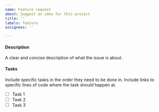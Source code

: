 ```yaml
---
name: Feature request
about: Suggest an idea for this project
title: ''
labels: feature
assignees: ''

---
```


#### Description
A clear and concise description of what the issue is about.

#### Tasks
Include specific tasks in the order they need to be done in. Include links to specific lines of code where the task should happen at.
- [ ] Task 1
- [ ] Task 2
- [ ] Task 3
